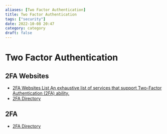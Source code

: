 ```yaml
---
aliases: [Two Factor Authentication]
title: Two Factor Authentication
tags: ["security"]
date: 2022-10-08 20:47
category: category
draft: false
---
```


# Two Factor Authentication

## 2FA Websites

* [2FA Websites List  Аn exhaustive list of services that support Two-Factor Authentication (2FA) ability.](https://2fawebsites.github.io/)
* [2FA Directory](https://2fa.directory/int/#other)

## 2FA

* [2FA Directory](https://2fa.directory/int/)
